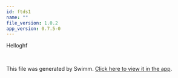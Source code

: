 ```yaml
---
id: ftds1
name: ""
file_version: 1.0.2
app_version: 0.7.5-0
---
```


Helloghf

<br/>

This file was generated by Swimm. [Click here to view it in the app](https://swimm-web-app.web.app/repos/ls4DA2fLasmQuEbT4ipw/docs/ftds1).
